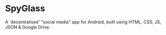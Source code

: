 # SpyGlass
A 'decentralised' "social media" app for Android, built using HTML, CSS, JS, JSON &amp; Google Drive.
